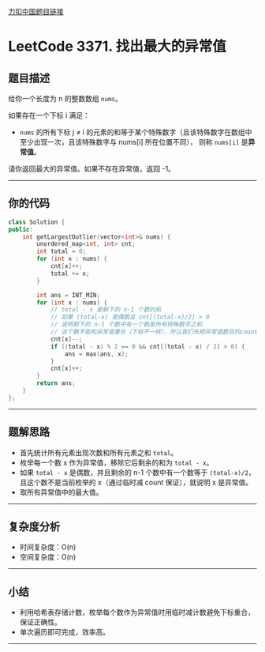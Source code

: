 [力扣中国题目链接](https://leetcode.cn/problems/find-the-largest-outlier/)

# LeetCode 3371. 找出最大的异常值

## 题目描述

给你一个长度为 n 的整数数组 `nums`。

如果存在一个下标 i 满足：
- `nums` 的所有下标 j ≠ i 的元素的和等于某个特殊数字（且该特殊数字在数组中至少出现一次，且该特殊数字与 nums[i] 所在位置不同），
则称 `nums[i]` 是**异常值**。

请你返回最大的异常值。如果不存在异常值，返回 -1。

---

## 你的代码

```cpp
class Solution {
public:
    int getLargestOutlier(vector<int>& nums) {
        unordered_map<int, int> cnt;
        int total = 0;
        for (int x : nums) {
            cnt[x]++;
            total += x;
        }

        int ans = INT_MIN;
        for (int x : nums) {
            // total - x 是剩下的 n-1 个数的和
            // 如果 (total-x) 是偶数且 cnt[(total-x)/2] > 0
            // 说明剩下的 n-1 个数中有一个数是所有特殊数字之和
            // 这个数不能和异常值重合（下标不一样），所以我们先把异常值数目的count减了1
            cnt[x]--;
            if ((total - x) % 2 == 0 && cnt[(total - x) / 2] > 0) {
                ans = max(ans, x);
            }
            cnt[x]++;
        }
        return ans;
    }
};
```

---

## 题解思路

- 首先统计所有元素出现次数和所有元素之和 `total`。
- 枚举每一个数 x 作为异常值，移除它后剩余的和为 `total - x`。
- 如果 `total - x` 是偶数，并且剩余的 n-1 个数中有一个数等于 `(total-x)/2`，且这个数不是当前枚举的 x（通过临时减 count 保证），就说明 x 是异常值。
- 取所有异常值中的最大值。

---

## 复杂度分析

- 时间复杂度：O(n)
- 空间复杂度：O(n)

---

## 小结

- 利用哈希表存储计数，枚举每个数作为异常值时用临时减计数避免下标重合，保证正确性。
- 单次遍历即可完成，效率高。

---
